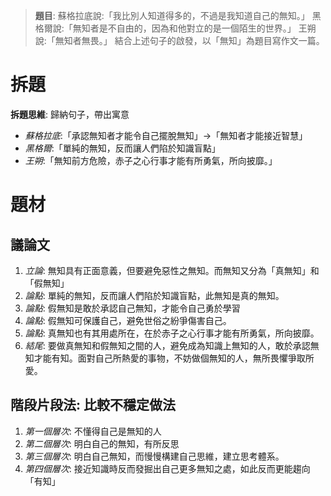 > **題目**:
> 蘇格拉底說:「我比別人知道得多的，不過是我知道自己的無知。」
> 黑格爾說:「無知者是不自由的，因為和他對立的是一個陌生的世界。」
> 王朔說:「無知者無畏。」
> 結合上述句子的啟發，以「無知」為題目寫作文一篇。

# 拆題
**拆題思維**: 歸納句子，帶出寓意
- *蘇格拉底*:「承認無知者才能令自己擺脫無知」→「無知者才能接近智慧」
- *黑格爾*:「單純的無知，反而讓人們陷於知識盲點」
- *王朔*:「無知前方危險，赤子之心行事才能有所勇氣，所向披靡。」

# 題材
## 議論文
1. *立論*: 無知具有正面意義，但要避免惡性之無知。而無知又分為「真無知」和「假無知」
2. *論點*: 單純的無知，反而讓人們陷於知識盲點，此無知是真的無知。
3. *論點*: 假無知是敢於承認自己無知，才能令自己勇於學習
4. *論點*: 假無知可保護自己，避免世俗之紛爭傷害自己。
5. *論點*: 真無知也有其用處所在，在於赤子之心行事才能有所勇氣，所向披靡。
6. *結尾*: 要做真無知和假無知之間的人，避免成為知識上無知的人，敢於承認無知才能有知。面對自己所熱愛的事物，不妨做個無知的人，無所畏懼爭取所愛。

## 階段片段法: 比較不穩定做法
1. *第一個層次*: 不懂得自己是無知的人
2. *第二個層次*: 明白自己的無知，有所反思
3. *第三個層次*: 明白自己無知，而慢慢構建自己思維，建立思考體系。
4. *第四個層次*: 接近知識時反而發掘出自己更多無知之處，如此反而更能趨向「有知」
